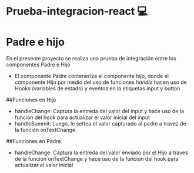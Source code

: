 # Prueba-integracion-react 💻


# Padre e hijo
En el presente proyecto se realiza una prueba de integración entre los componentes Padre e Hijo

- El componente Padre conteneriza el componente hijo, donde el componente Hijo por medio del uso de funciones *handle* hacen uso de Hooks (variables de estado) y eventos en la etiquetas input y button

##Funciones en Hijo
-  handleChange: Captura la entreda del valor del input y hace uso de la funcion del hook para actualizar el valor inicial del input
-  handleSummit: Luego, le settea el valor capturado al padre a travez de la función onTextChange

##Funciones en Padre
-  handleChange: Captura la entreda del valor enviado por el Hijo a traves de la funcion onTextChange  y hace uso de la funcion del hook para actualizar el valor inicial




